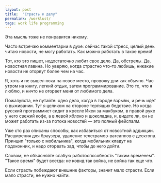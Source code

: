 ```yaml
---
layout: post
title:  "Страсть к делу"
permalink: /worklust/
tags: work life programming
---
```


Эта мысль тоже не понравится никому.

Часто встречаю комментарии в духе: сейчас такой стресс, целый день читаю новости, не могу работать. Как можно работать в такое время!

Тот, кто это пишет, недостаточно любит свое дело. Да, обстрелы. Да, новостная лавина. Но уверяю, когда страстно что-то любишь, никакие новости не оторвут более чем на час.

Я, хоть и не вышел пока на новое место, провожу дни как обычно. Час утром на книгу, легкий отдых, затем программирование. Это то, что я люблю, и ничто не оторвет меня от любимого дела.

Пожалуйста, не путайте: одно дело, когда в городе взрывы, и речь идет о выживании. Тут я целиком на стороне терпящих бедствие. Но когда русский программист сидит в кресле Икеи за макбуком, в правой руке у него свежий кофе, а в левой яблоко и шоколадка, и, видете ли, он не может работать из-за потока новостей — это полный фейспалм.

Уже сто раз описаны способы, как избавиться от новостной аддикции. Расширения для браузера, удаление телеграмов-ватсаппов с десктопа. Принцип "только с мобильника", когда мобильник кладут на подоконник, и надо оторвать зад, чтобы до него дойти.

Словом, не  объясняйте слабую работоспособность "таким временем". "Такое время" будет всегда: не ковид так война, не война так еще что.

Если страсть побеждают внешние факторы, значит мало страсти. Если мало страсти, ее нужно найти.

